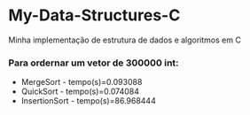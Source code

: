 # My-Data-Structures-C
Minha implementação de estrutura de dados e algoritmos em C

### Para ordernar um vetor de 300000 int:
- MergeSort - tempo(s)=0.093088
- QuickSort - tempo(s)=0.074084
- InsertionSort - tempo(s)=86.968444
